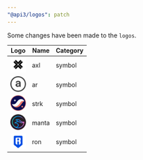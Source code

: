 ```yaml
---
"@api3/logos": patch
---
```


Some changes have been made to the `logos`.

|Logo|Name|Category|
|---|---|---|
|<img src="./raw/symbols/axl.svg" width="36" alt="">|axl|symbol|
|<img src="./raw/symbols/ar.svg" width="36" alt="">|ar|symbol|
|<img src="./raw/symbols/strk.svg" width="36" alt="">|strk|symbol|
|<img src="./raw/symbols/manta.svg" width="36" alt="">|manta|symbol|
|<img src="./raw/symbols/ron.svg" width="36" alt="">|ron|symbol|
